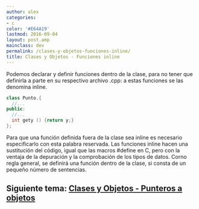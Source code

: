```yaml
---
author: alex
categories:
- c
color: '#E64A19'
lastmod: 2016-09-04
layout: post.amp
mainclass: dev
permalink: /clases-y-objetos-funciones-inline/
title: Clases y Objetos - Funciones inline
---
```


Podemos declarar y definir funciones dentro de la clase, para no tener que definirla a parte en su respectivo archivo .cpp: a estas funciones se las denomina inline.

<!--more--><!--ad-->

```cpp
class Punto.{
  //...
public:
  //...
  int gety () {return y;}
};
```

Para que una función definida fuera de la clase sea inline es necesario especificarlo con esta palabra reservada. Las funciones inline hacen una sustitución del código, igual que las macros #define en C, pero con la ventaja de la depuración y la comprobación de los tipos de datos. Corno regla general, se definirá una función dentro de la clase, si consta de un pequeño número de sentencias.


## Siguiente tema: [Clases y Objetos - Punteros a objetos][1]

 [1]: https://elbauldelprogramador.com/clases-y-objetos-punteros-objetos/

